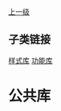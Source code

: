 [上一级](../)

## 子类链接
[样式库](/frontend/layerBusiness/systemBusiness/libraryPublic/style) [功能库](/frontend/layerBusiness/systemBusiness/libraryPublic/function) 
# 公共库
